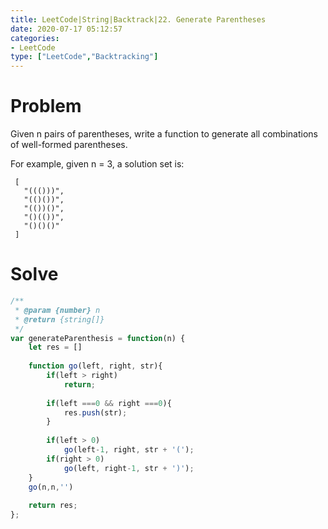```yaml
---
title: LeetCode|String|Backtrack|22. Generate Parentheses
date: 2020-07-17 05:12:57
categories: 
- LeetCode
type: ["LeetCode","Backtracking"]
---
```


# Problem

Given n pairs of parentheses, write a function to generate all combinations of well-formed parentheses.

For example, given n = 3, a solution set is:

```
 [
   "((()))",
   "(()())",
   "(())()",
   "()(())",
   "()()()"
 ]
```


# Solve

```javascript
/**
 * @param {number} n
 * @return {string[]}
 */
var generateParenthesis = function(n) {
    let res = []
    
    function go(left, right, str){
        if(left > right)
            return;
        
        if(left ===0 && right ===0){
            res.push(str);
        }
        
        if(left > 0)
            go(left-1, right, str + '(');
        if(right > 0)
            go(left, right-1, str + ')');
    }
    go(n,n,'')
    
    return res;
};
```